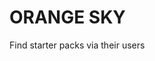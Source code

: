 # ORANGE SKY

Find starter packs via their users


<!-- 
Vercel, Upstash, Neo4j, Prisma, Postgres, Docker, GCP

https://github.com/neo4j/neo4j?tab=readme-ov-file



http://localhost:7474/browser/


### Cypher Query to delete nodes on Neo4j

```
MATCH (n:User) DETACH DELETE n
```



### useful commands to tell verify postgres is running
```
//docker commands
docker ps
docker logs orangesky-postgres
docker exec -it orangesky-postgres psql -U postgres
docker exec -it orangesky-postgres psql -U postgres -d orangesky

//list all databases
\l

//list all roles/users
\du

//sign in to postgres
docker exec -it orangesky-postgres psql -U postgres -W

//signin to postgres with connection string
psql postgresql://postgres:password@localhost:5432/orangesky

// Prisma 
pnpm prisma migrate dev --name add_follower_counts_and_bio

// connect to postgres database
psql "your_database_url_from_env"
```


### Music I listen to when coding:
https://youtu.be/JUTKTk60aGk?si=aPX9GQRZ9a3-6lXz&t=1270



### how to get docker into gcp

```

//verify gcp is set up correctly and you are authenticated
gcloud config list

//set the project
gcloud config set project YOUR_PROJECT_ID

//configure docker
gcloud auth configure-docker us-central1-docker.pkg.dev

//tag the docker image
docker tag postgres:latest LOCATION-docker.pkg.dev/YOUR_PROJECT_ID/YOUR_REPOSITORY_NAME/postgres:latest

docker tag postgres:latest us-central1-docker.pkg.dev/my-project/my-docker-repo/postgres:latest


//push the docker image to gcp
docker push LOCATION-docker.pkg.dev/YOUR_PROJECT_ID/YOUR_REPOSITORY_NAME/postgres:latest

docker push us-central1-docker.pkg.dev/my-project/my-docker-repo/postgres:latest

``` -->